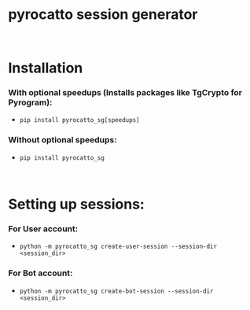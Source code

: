# pyrocatto session generator
<br />

# Installation
### With optional speedups (Installs packages like TgCrypto for Pyrogram):
- `pip install pyrocatto_sg[speedups]`
### Without optional speedups:
- `pip install pyrocatto_sg`
<br />

# Setting up sessions:
### For User account:
- `python -m pyrocatto_sg create-user-session --session-dir <session_dir>`
### For Bot account:
- `python -m pyrocatto_sg create-bot-session --session-dir <session_dir>`
